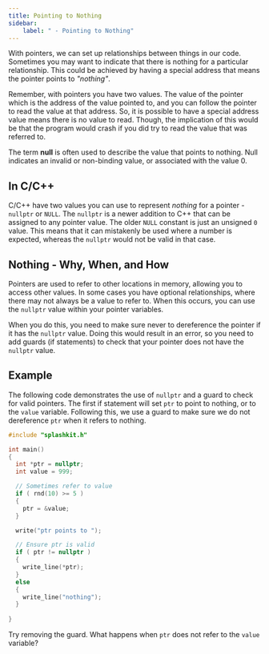 ```yaml
---
title: Pointing to Nothing
sidebar:
    label: " - Pointing to Nothing"
---
```


With pointers, we can set up relationships between things in our code. Sometimes you may want to indicate that there is nothing for a particular relationship. This could be achieved by having a special address that means the pointer points to *"nothing"*.

Remember, with pointers you have two values. The value of the pointer which is the address of the value pointed to, and you can follow the pointer to read the value at that address. So, it is possible to have a special address value means there is no value to read. Though, the implication of this would be that the program would crash if you did try to read the value that was referred to.

The term **null** is often used to describe the value that points to nothing. Null indicates an invalid or non-binding value, or associated with the value 0.

## In C/C++

C/C++ have two values you can use to represent *nothing* for a pointer - `nullptr` or `NULL`. The `nullptr` is a newer addition to C++ that can be assigned to any pointer value. The older `NULL` constant is just an unsigned `0` value. This means that it can mistakenly be used where a number is expected, whereas the `nullptr` would not be valid in that case.

## Nothing - Why, When, and How

Pointers are used to refer to other locations in memory, allowing you to access other values. In some cases you have optional relationships, where there may not always be a value to refer to. When this occurs, you can use the `nullptr` value within your pointer variables.

When you do this, you need to make sure never to dereference the pointer if it has the `nullptr` value. Doing this would result in an error, so you need to add guards (if statements) to check that your pointer does not have the `nullptr` value.

## Example

The following code demonstrates the use of `nullptr` and a guard to check for valid pointers. The first if statement will set `ptr` to point to nothing, or to the `value` variable. Following this, we use a guard to make sure we do not dereference `ptr` when it refers to nothing.

```cpp
#include "splashkit.h"

int main()
{
  int *ptr = nullptr;
  int value = 999;

  // Sometimes refer to value
  if ( rnd(10) >= 5 )
  {
    ptr = &value;
  }

  write("ptr points to ");

  // Ensure ptr is valid
  if ( ptr != nullptr )
  {
    write_line(*ptr);
  }
  else
  {
    write_line("nothing");
  }
  
}
```

Try removing the guard. What happens when `ptr` does not refer to the `value` variable?
